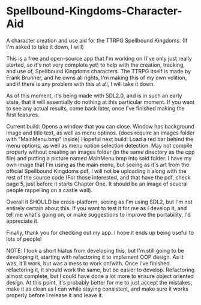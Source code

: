 # Spellbound-Kingdoms-Character-Aid
A character creation and use aid for the TTRPG Spellbound Kingdoms. (If I'm asked to take it down, I will)

This is a free and open-source app that I'm working on (I've only just really started, so it's not very complete yet) to help with the creation, tracking, and use of, Spellbound Kingdoms characters. The TTRPG itself is made by Frank Brunner, and he owns all rights, I'm making this of my own volition, and if there is any problem with this at all, I will take it down.

As of this moment, it's being made with SDL2.0, and is in such an early state, that it will essentially do nothing at this particular moment. If you want to see any actual results, come back later, once I've finished making the first features.



Current build: Opens a window that you can close. Window has background image and title text, as well as menu optinos. (does require an images folder with "MainMenu.bmp" inside)
Hopeful next build: Load a red bar behind the menu options, as well as menu option selection detection. May not compile properly without creating an images folder (in the same directory as the cpp file) and putting a picture named MainMenu.bmp into said folder.
I have my own image that I'm using as the main menu, but seeing as it's art from the official Spellbound Kingdoms pdf, I will not be uploading it along with the rest of the source code (For those interested, and that have the pdf, check page 5, just before it starts Chapter One. It should be an image of several people rappelling on a castle wall).

Overall it SHOULD be cross-platform, seeing as I'm using SDL2, but I'm not entirely certain about this. If you want to test it for me as I develop it, and tell me what's going on, or make suggestions to improve the portability, I'd appreciate it.

Finally, thank you for checking out my app. I hope it ends up being useful to lots of people!

NOTE: I took a short hiatus from developing this, but I'm still going to be developing it, starting with refactoring it to implement OOP design. As it was, it'll work, but was a mess to work on/with. Once I've finished refactoring it, it should work the same, but be easier to develop.
Refactoring almost complete, but I could have done a lot more to ensure object oriented design. At this point, it's probably better for me to just accept the mistakes, make it as clean as I can while staying consistent, and make sure it works properly before I release it and leave it.
